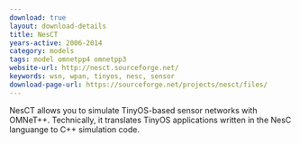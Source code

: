 ```yaml
---
download: true
layout: download-details
title: NesCT
years-active: 2006-2014
category: models
tags: model omnetpp4 omnetpp3
website-url: http://nesct.sourceforge.net/
keywords: wsn, wpan, tinyos, nesc, sensor
download-page-url: https://sourceforge.net/projects/nesct/files/
---
```


NesCT allows you to simulate TinyOS-based sensor networks with OMNeT++.
Technically, it translates TinyOS applications written in the NesC languange to
C++ simulation code.
